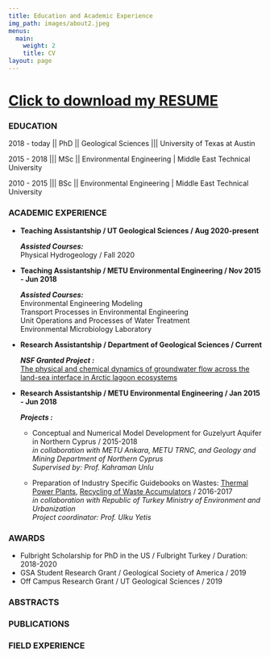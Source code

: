 ```yaml
---
title: Education and Academic Experience
img_path: images/about2.jpeg
menus:
  main:
    weight: 2
    title: CV
layout: page
---
```

# [Click to download my RESUME](https://github.com/cannsudemir/RESUME/blob/b5841ac7648bfdf789f3dbffeca9d80170970a9b/Cansu_Demir_Resume_2021.pdf)


### **EDUCATION**

2018 - today || PhD || Geological Sciences ||| University of Texas at Austin

2015 - 2018 |||  MSc || Environmental Engineering | Middle East Technical University

2010 - 2015 |||  BSc || Environmental Engineering | Middle East Technical University

### **ACADEMIC EXPERIENCE**

* **Teaching Assistantship / UT Geological Sciences / Aug 2020-present**

   **_Assisted Courses:_**<br>
   Physical Hydrogeology / Fall 2020

* **Teaching Assistantship / METU Environmental Engineering / Nov 2015 - Jun 2018**

   **_Assisted Courses:_**<br>
   Environmental Engineering Modeling<br>
   Transport Processes in Environmental Engineering<br>
   Unit Operations and Processes of Water Treatment<br>
   Environmental Microbiology Laboratory<br>

* **Research Assistantship / Department of Geological Sciences / Current**

   **_NSF Granted Project :_**<br>
   [The physical and chemical dynamics of groundwater flow across the land-sea interface in Arctic lagoon ecosystems](https://www.nsf.gov/awardsearch/showAward?AWD_ID=1938820&HistoricalAwards=false)


* **Research Assistantship / METU Environmental Engineering / Jan 2015 - Jun 2018**

   **_Projects :_**<br>
   * Conceptual and Numerical Model Development for Guzelyurt Aquifer in Northern Cyprus / 2015-2018<br>
_in collaboration with METU Ankara, METU TRNC, and Geology and Mining Department of Northern Cyprus_<br>
_Supervised by: Prof. Kahraman Unlu_

   * Preparation of Industry Specific Guidebooks on Wastes: [Thermal Power Plants](https://webdosya.csb.gov.tr/db/cygm/editordosya/Termik_Santraller_Kilavuzu.pdf), [Recycling of Waste Accumulators](https://webdosya.csb.gov.tr/db/cygm/editordosya/Atik_Aku_Geri_Kazanim_Kilavuzu.pdf) / 2016-2017<br>
_in collaboration with Republic of Turkey Ministry of Environment and Urbanization_<br>
_Project coordinator: Prof. Ulku Yetis_

### **AWARDS**

* Fulbright Scholarship for PhD in the US / Fulbright Turkey / Duration: 2018-2020 
* GSA Student Research Grant / Geological Society of America / 2019
* Off Campus Research Grant / UT Geological Sciences / 2019

### **ABSTRACTS**

### **PUBLICATIONS**

### **FIELD EXPERIENCE**


